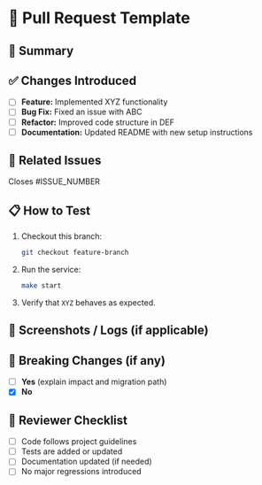 # 🚀 Pull Request Template

## 📌 Summary
<!-- Provide a brief summary of the changes and their purpose. Keep it concise but informative. -->

## ✅ Changes Introduced
<!-- Bullet-point list of key changes, features, or bug fixes. -->
- [ ] **Feature:** Implemented XYZ functionality  
- [ ] **Bug Fix:** Fixed an issue with ABC  
- [ ] **Refactor:** Improved code structure in DEF  
- [ ] **Documentation:** Updated README with new setup instructions  

## 🔗 Related Issues
<!-- Link to any relevant issues or tickets. -->
Closes #ISSUE_NUMBER  

## 📋 How to Test
<!-- Steps to manually test or verify changes. -->
1. Checkout this branch:  
   ```sh
   git checkout feature-branch
   ```
2. Run the service:  
   ```sh
   make start
   ```
3. Verify that `XYZ` behaves as expected.  

## 📸 Screenshots / Logs (if applicable)
<!-- Attach logs, error messages, or screenshots to help reviewers understand the impact. -->

## 🚨 Breaking Changes (if any)
- [ ] **Yes** (explain impact and migration path)  
- [x] **No**  

## 👀 Reviewer Checklist
- [ ] Code follows project guidelines  
- [ ] Tests are added or updated  
- [ ] Documentation updated (if needed)  
- [ ] No major regressions introduced  
